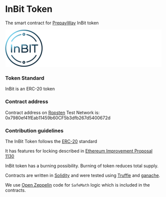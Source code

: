 # InBit Token

The smart contract for [PrepayWay](https://prepayway.com/) InBit token

![InBit](InBit.png)

### Token Standard ###

InBit is an ERC-20 token

### Contract address ###

Contract address on [Ropsten](https://ropsten.etherscan.io/) Test Network is: 0x7980ef41fEab11459b60CF5b3dfb267d5400672d


### Contribution guidelines ###

The InBit Token follows the [ERC-20](https://en.wikipedia.org/wiki/ERC-20) standard

It has features for locking described in  [Ethereum Improvement Proposal 1130](https://github.com/ethereum/EIPs/blob/master/EIPS/eip-1132.md)

InBit token has a burning possibility. Burning of token reduces total supply.

Contracts are written in [Solidity](https://solidity.readthedocs.io/en/develop/) and were tested using [Truffle](http://truffleframework.com/) and [ganache](https://github.com/trufflesuite/ganache-cli).

We use [Open Zeppelin](https://github.com/OpenZeppelin/openzeppelin-solidity) code for `SafeMath` logic which is included in the contracts.
